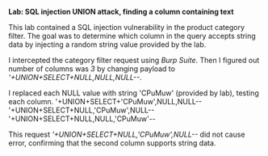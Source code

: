 **Lab: SQL injection UNION attack, finding a column containing text**

This lab contained a SQL injection vulnerability in the product category filter. The goal was to determine which column in the query accepts string data by injecting a random string value provided by the lab.

I intercepted the category filter request using *Burp Suite*. 
Then I figured out number of columns was *3* by changing payload to *'+UNION+SELECT+NULL,NULL,NULL--*.

I replaced each NULL value with string 'CPuMuw' (provided by lab), testing each column.
'+UNION+SELECT+'CPuMuw',NULL,NULL--  
'+UNION+SELECT+NULL,'CPuMuw',NULL--  
'+UNION+SELECT+NULL,NULL,'CPuMuw'--  

This request *'+UNION+SELECT+NULL,'CPuMuw',NULL--* did not cause error, confirming that the second column supports string data.

